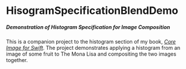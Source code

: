 # HisogramSpecificationBlendDemo
##### _Demonstration of Histogram Specification for Image Composition_

This is a companion project to the histogram section of my book, [_Core Image for Swift_](https://itunes.apple.com/gb/book/core-image-for-swift/id1073029980?mt=13). The project demonstrates applying a histogram from an image of some fruit to The Mona Lisa and compositing the two images together. 

